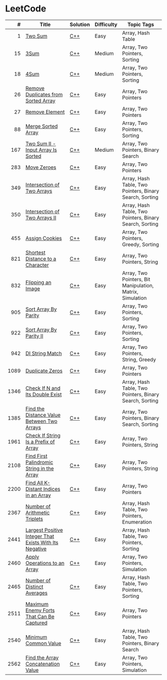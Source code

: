 # LeetCode

<!-- prettier-ignore -->
|    # | Title | Solution | Difficulty | Topic Tags |
| ---: | ----- | -------- | ---------- | ---------- |
| 1 | [Two Sum](https://leetcode.com/problems/two-sum/) | [C++](./algorithms/two-sum/two-sum.cc) | Easy | Array, Hash Table |
| 15 | [3Sum](https://leetcode.com/problems/3sum/) | [C++](./algorithms/3sum/3sum.cc) | Medium | Array, Two Pointers, Sorting |
| 18 | [4Sum](https://leetcode.com/problems/4sum/) | [C++](./algorithms/4sum/4sum.cc) | Medium | Array, Two Pointers, Sorting |
| 26 | [Remove Duplicates from Sorted Array](https://leetcode.com/problems/remove-duplicates-from-sorted-array/) | [C++](./algorithms/remove-duplicates-from-sorted-array/remove-duplicates-from-sorted-array.cc) | Easy | Array, Two Pointers |
| 27 | [Remove Element](https://leetcode.com/problems/remove-element/) | [C++](./algorithms/remove-element/remove-element.cc) | Easy | Array, Two Pointers |
| 88 | [Merge Sorted Array](https://leetcode.com/problems/merge-sorted-array/) | [C++](./algorithms/merge-sorted-array/merge-sorted-array.cc) | Easy | Array, Two Pointers, Sorting |
| 167 | [Two Sum II - Input Array Is Sorted](https://leetcode.com/problems/two-sum-ii-input-array-is-sorted/) | [C++](./algorithms/two-sum-ii-input-array-is-sorted/two-sum-ii-input-array-is-sorted.cc) | Medium | Array, Two Pointers, Binary Search |
| 283 | [Move Zeroes](https://leetcode.com/problems/move-zeroes/) | [C++](./algorithms/move-zeroes/move-zeroes.cc) | Easy | Array, Two Pointers |
| 349 | [Intersection of Two Arrays](https://leetcode.com/problems/intersection-of-two-arrays/) | [C++](./algorithms/intersection-of-two-arrays/intersection-of-two-arrays.cc) | Easy | Array, Hash Table, Two Pointers, Binary Search, Sorting |
| 350 | [Intersection of Two Arrays II](https://leetcode.com/problems/intersection-of-two-arrays-ii/) | [C++](./algorithms/intersection-of-two-arrays-ii/intersection-of-two-arrays-ii.cc) | Easy | Array, Hash Table, Two Pointers, Binary Search, Sorting |
| 455 | [Assign Cookies](https://leetcode.com/problems/assign-cookies/) | [C++](./algorithms/assign-cookies/assign-cookies.cc) | Easy | Array, Two Pointers, Greedy, Sorting |
| 821 | [Shortest Distance to a Character](https://leetcode.com/problems/shortest-distance-to-a-character/) | [C++](./algorithms/shortest-distance-to-a-character/shortest-distance-to-a-character.cc) | Easy | Array, Two Pointers, String |
| 832 | [Flipping an Image](https://leetcode.com/problems/flipping-an-image/) | [C++](./algorithms/flipping-an-image/flipping-an-image.cc) | Easy | Array, Two Pointers, Bit Manipulation, Matrix, Simulation |
| 905 | [Sort Array By Parity](https://leetcode.com/problems/sort-array-by-parity/) | [C++](./algorithms/sort-array-by-parity/sort-array-by-parity.cc) | Easy | Array, Two Pointers, Sorting |
| 922 | [Sort Array By Parity II](https://leetcode.com/problems/sort-array-by-parity-ii/) | [C++](./algorithms/sort-array-by-parity-ii/sort-array-by-parity-ii.cc) | Easy | Array, Two Pointers, Sorting |
| 942 | [DI String Match](https://leetcode.com/problems/di-string-match/) | [C++](./algorithms/di-string-match/di-string-match.cc) | Easy | Array, Two Pointers, String, Greedy |
| 1089 | [Duplicate Zeros](https://leetcode.com/problems/duplicate-zeros/) | [C++](./algorithms/duplicate-zeros/duplicate-zeros.cc) | Easy | Array, Two Pointers |
| 1346 | [Check If N and Its Double Exist](https://leetcode.com/problems/check-if-n-and-its-double-exist/) | [C++](./algorithms/check-if-n-and-its-double-exist/check-if-n-and-its-double-exist.cc) | Easy | Array, Hash Table, Two Pointers, Binary Search, Sorting |
| 1385 | [Find the Distance Value Between Two Arrays](https://leetcode.com/problems/find-the-distance-value-between-two-arrays/) | [C++](./algorithms/find-the-distance-value-between-two-arrays/find-the-distance-value-between-two-arrays.cc) | Easy | Array, Two Pointers, Binary Search, Sorting |
| 1961 | [Check If String Is a Prefix of Array](https://leetcode.com/problems/check-if-string-is-a-prefix-of-array/) | [C++](./algorithms/check-if-string-is-a-prefix-of-array/check-if-string-is-a-prefix-of-array.cc) | Easy | Array, Two Pointers, String |
| 2108 | [Find First Palindromic String in the Array](https://leetcode.com/problems/find-first-palindromic-string-in-the-array/) | [C++](./algorithms/find-first-palindromic-string-in-the-array/find-first-palindromic-string-in-the-array.cc) | Easy | Array, Two Pointers, String |
| 2200 | [Find All K-Distant Indices in an Array](https://leetcode.com/problems/find-all-k-distant-indices-in-an-array/) | [C++](./algorithms/find-all-k-distant-indices-in-an-array/find-all-k-distant-indices-in-an-array.cc) | Easy | Array, Two Pointers |
| 2367 | [Number of Arithmetic Triplets](https://leetcode.com/problems/number-of-arithmetic-triplets/) | [C++](./algorithms/number-of-arithmetic-triplets/number-of-arithmetic-triplets.cc) | Easy | Array, Hash Table, Two Pointers, Enumeration |
| 2441 | [Largest Positive Integer That Exists With Its Negative](https://leetcode.com/problems/largest-positive-integer-that-exists-with-its-negative/) | [C++](./algorithms/largest-positive-integer-that-exists-with-its-negative/largest-positive-integer-that-exists-with-its-negative.cc) | Easy | Array, Hash Table, Two Pointers, Sorting |
| 2460 | [Apply Operations to an Array](https://leetcode.com/problems/apply-operations-to-an-array/) | [C++](./algorithms/apply-operations-to-an-array/apply-operations-to-an-array.cc) | Easy | Array, Two Pointers, Simulation |
| 2465 | [Number of Distinct Averages](https://leetcode.com/problems/number-of-distinct-averages/) | [C++](./algorithms/number-of-distinct-averages/number-of-distinct-averages.cc) | Easy | Array, Hash Table, Two Pointers, Sorting |
| 2511 | [Maximum Enemy Forts That Can Be Captured](https://leetcode.com/problems/maximum-enemy-forts-that-can-be-captured/) | [C++](./algorithms/maximum-enemy-forts-that-can-be-captured/maximum-enemy-forts-that-can-be-captured.cc) | Easy | Array, Two Pointers |
| 2540 | [Minimum Common Value](https://leetcode.com/problems/minimum-common-value/) | [C++](./algorithms/minimum-common-value/minimum-common-value.cc) | Easy | Array, Hash Table, Two Pointers, Binary Search |
| 2562 | [Find the Array Concatenation Value](https://leetcode.com/problems/find-the-array-concatenation-value/) | [C++](./algorithms/find-the-array-concatenation-value/find-the-array-concatenation-value.cc) | Easy | Array, Two Pointers, Simulation |
